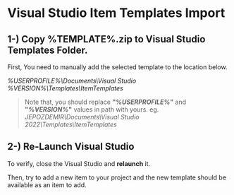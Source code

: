 # Visual Studio Item Templates Import

## 1-) Copy %TEMPLATE%.zip to Visual Studio Templates Folder.

First, You need to manually add the selected template to the location below.

*%USERPROFILE%\Documents\Visual Studio %VERSION%\Templates\ItemTemplates*

> Note that, you should replace **"*%USERPROFILE%*"** and **"*%VERSION%*"** values in path with yours.
> eg. *JEPOZDEMIR\Documents\Visual Studio 2022\Templates\ItemTemplates*


## 2-) Re-Launch Visual Studio

To verify, close the Visual Studio and **relaunch** it.
 
Then, try to add a new item to your project and the new template should be available as an item to add.

